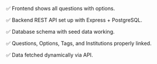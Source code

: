 ✅ Frontend shows all questions with options.

✅ Backend REST API set up with Express + PostgreSQL.

✅ Database schema with seed data working.

✅ Questions, Options, Tags, and Institutions properly linked.

✅ Data fetched dynamically via API.

